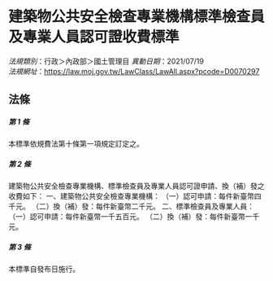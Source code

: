 # 建築物公共安全檢查專業機構標準檢查員及專業人員認可證收費標準

*法規類別*：行政＞內政部＞國土管理目
*異動日期*：2021/07/19  
*法規網址*：https://law.moj.gov.tw/LawClass/LawAll.aspx?pcode=D0070297



## 法條
##### 第 1 條
本標準依規費法第十條第一項規定訂定之。

##### 第 2 條
建築物公共安全檢查專業機構、標準檢查員及專業人員認可證申請、換（補）發之收費如下：
一、建築物公共安全檢查專業機構：
（一）認可申請：每件新臺幣四千元。
（二）換（補）發：每件新臺幣二千元。
二、標準檢查員及專業人員：
（一）認可申請：每件新臺幣一千五百元。
（二）換（補）發：每件新臺幣一千元。

##### 第 3 條
本標準自發布日施行。



